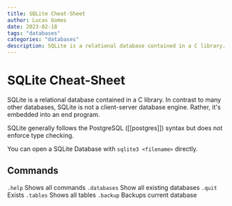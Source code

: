 ```yaml
---
title: SQLite Cheat-Sheet
author: Lucas Gomes
date: 2023-02-18
tags: "databases"
categories: "databases"
description: SQLite is a relational database contained in a C library.
---
```

# SQLite Cheat-Sheet

SQLite is a relational database contained in a C library. In contrast to many other databases, SQLite is not a client-server database engine. Rather, it's embedded into an end program.

SQLite generally follows the PostgreSQL ([[postgres]]) syntax but does not enforce type checking.

You can open a SQLite Database with `sqlite3 <filename>` directly.

## Commands

`.help` Shows all commands `.databases` Show all existing databases `.quit` Exists `.tables` Shows all tables `.backup` Backups current database
